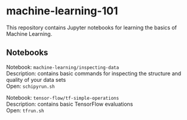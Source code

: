 # machine-learning-101

This repository contains Jupyter notebooks for learning the basics of Machine Learning.

## Notebooks
Notebook: `machine-learning/inspecting-data` <br/>
Description: contains basic commands for inspecting the structure and quality of your data sets <br/>
Open: `schipyrun.sh`</br>

Notebook: `tensor-flow/tf-simple-operations` <br/>
Description: contains basic TensorFlow evaluations <br/>
Open: `tfrun.sh`
